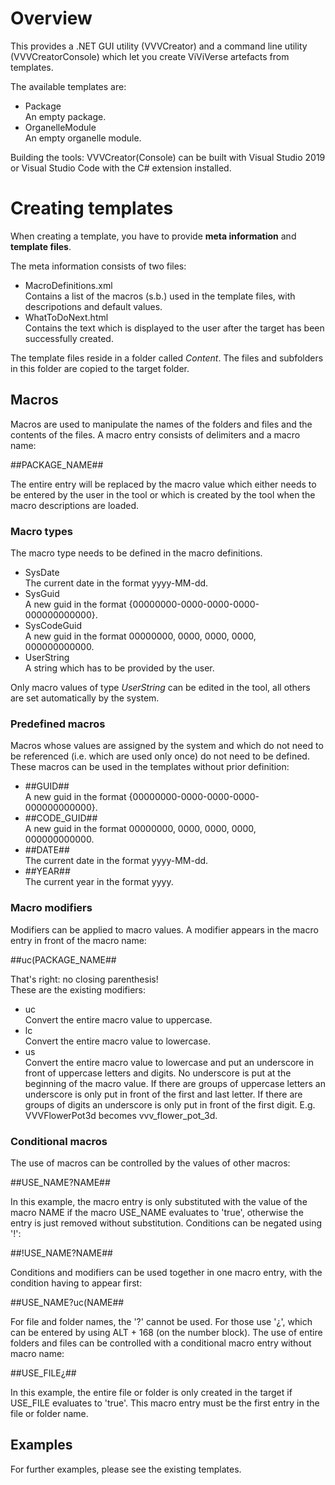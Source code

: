 # Overview

This provides a .NET GUI utility (VVVCreator) and a command line utility (VVVCreatorConsole) which let you create ViViVerse artefacts from templates.

The available templates are:

+ Package<br />An empty package.
+ OrganelleModule<br />An empty organelle module.

Building the tools:
VVVCreator(Console) can be built with Visual Studio 2019 or Visual Studio Code with the C# extension installed.

# Creating templates

When creating a template, you have to provide **meta information** and **template files**.

The meta information consists of two files:

+ MacroDefinitions.xml<br />Contains a list of the macros (s.b.) used in the template files, with descripotions and default values.
+ WhatToDoNext.html<br />Contains the text which is displayed to the user after the target has been successfully created.

The template files reside in a folder called _Content_. The files and subfolders in this folder are copied to the target folder.

## Macros

Macros are used to manipulate the names of the folders and files and the contents of the files. A macro entry consists of delimiters and a macro name:<br />

\#\#PACKAGE_NAME\#\#

The entire entry will be replaced by the macro value which either needs to be entered by the user in the tool or which is created by the tool when the macro descriptions are loaded.

### Macro types

The macro type needs to be defined in the macro definitions. 

+ SysDate<br />The current date in the format yyyy-MM-dd.
+ SysGuid<br />A new guid in the format {00000000-0000-0000-0000-000000000000}.
+ SysCodeGuid<br />A new guid in the format 00000000, 0000, 0000, 0000, 000000000000.
+ UserString<br />A string which has to be provided by the user.

Only macro values of type _UserString_ can be edited in the tool, all others are set automatically by the system.

### Predefined macros

Macros whose values are assigned by the system and which do not need to be referenced (i.e. which are used only once) do not need to be defined. These macros can be used in the templates without prior definition:

+ \#\#GUID\#\#<br />A new guid in the format {00000000-0000-0000-0000-000000000000}.
+ \#\#CODE_GUID\#\#<br />A new guid in the format 00000000, 0000, 0000, 0000, 000000000000.
+ \#\#DATE\#\#<br />The current date in the format yyyy-MM-dd.
+ \#\#YEAR\#\#<br />The current year in the format yyyy.

### Macro modifiers

Modifiers can be applied to macro values. A modifier appears in the macro entry in front of the macro name:

\#\#uc(PACKAGE_NAME\#\#

That's right: no closing parenthesis!<br/>
These are the existing modifiers:

+ uc<br />Convert the entire macro value to uppercase.
+ lc<br />Convert the entire macro value to lowercase.
+ us<br />Convert the entire macro value to lowercase and put an underscore in front of uppercase letters and digits. No underscore is put at the beginning of the macro value. If there are groups of uppercase letters an underscore is only put in front of the first and last letter. If there are groups of digits an underscore is only put in front of the first digit. E.g. VVVFlowerPot3d becomes vvv_flower_pot_3d.

### Conditional macros

The use of macros can be controlled by the values of other macros:

\#\#USE_NAME?NAME\#\#

In this example, the macro entry is only substituted with the value of the macro NAME if the macro USE_NAME evaluates to 'true', otherwise the entry is just removed without substitution.
Conditions can be negated using '!':

\#\#!USE_NAME?NAME\#\#

Conditions and modifiers can be used together in one macro entry, with the condition having to appear first:

\#\#USE_NAME?uc(NAME\#\#

For file and folder names, the '?' cannot be used. For those use '¿', which can be entered by using ALT + 168 (on the number block).
The use of entire folders and files can be controlled with a conditional macro entry without macro name:

\#\#USE_FILE¿\#\#

In this example, the entire file or folder is only created in the target if USE_FILE evaluates to 'true'. This macro entry must be the first entry in the file or folder name.

## Examples

For further examples, please see the existing templates.
